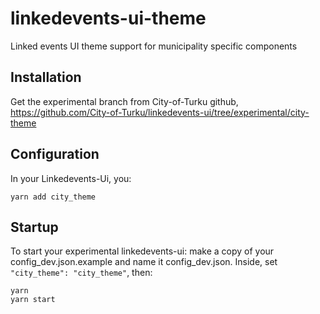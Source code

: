 # linkedevents-ui-theme
Linked events UI theme support for municipality specific components

## Installation
Get the experimental branch from City-of-Turku github, https://github.com/City-of-Turku/linkedevents-ui/tree/experimental/city-theme

## Configuration
In your Linkedevents-Ui, you:
```
yarn add city_theme
```

## Startup
To start your experimental linkedevents-ui: make a copy of your config_dev.json.example and name it config_dev.json. Inside, set
```"city_theme": "city_theme"```, then:
```
yarn
yarn start
```
